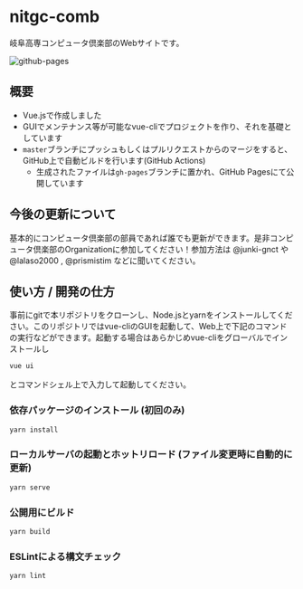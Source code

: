 # nitgc-comb
岐阜高専コンピュータ倶楽部のWebサイトです。

![github-pages](https://github.com/nitgc-comb/hp/workflows/github-pages/badge.svg)

## 概要
- Vue.jsで作成しました
- GUIでメンテナンス等が可能なvue-cliでプロジェクトを作り、それを基礎としています
- `master`ブランチにプッシュもしくはプルリクエストからのマージをすると、GitHub上で自動ビルドを行います(GitHub Actions)
  - 生成されたファイルは`gh-pages`ブランチに置かれ、GitHub Pagesにて公開しています

## 今後の更新について
基本的にコンピュータ倶楽部の部員であれば誰でも更新ができます。是非コンピュータ倶楽部のOrganizationに参加してください！参加方法は @junki-gnct や @lalaso2000 , @prismistim などに聞いてください。

## 使い方 / 開発の仕方
事前にgitで本リポジトリをクローンし、Node.jsとyarnをインストールしてください。このリポジトリではvue-cliのGUIを起動して、Web上で下記のコマンドの実行などができます。起動する場合はあらかじめvue-cliをグローバルでインストールし
```bash
vue ui
```
とコマンドシェル上で入力して起動してください。

### 依存パッケージのインストール (初回のみ)
```bash
yarn install
```

### ローカルサーバの起動とホットリロード (ファイル変更時に自動的に更新)
```bash
yarn serve
```

### 公開用にビルド
```bash
yarn build
```

### ESLintによる構文チェック
```bash
yarn lint
```